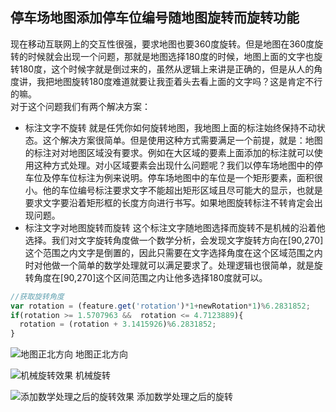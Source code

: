 ## 停车场地图添加停车位编号随地图旋转而旋转功能

现在移动互联网上的交互性很强，要求地图也要360度旋转。但是地图在360度旋转的时候就会出现一个问题，那就是地图选择180度的时候，地图上面的文字也旋转180度，这个时候字就是倒过来的，虽然从逻辑上来讲是正确的，但是从人的角度讲，我把地图旋转180度难道就要让我歪着头去看上面的文字吗？这是肯定不行的嘛。<br/>
对于这个问题我们有两个解决方案：
* 标注文字不旋转
就是任凭你如何旋转地图，我地图上面的标注始终保持不动状态。这个解决方案很简单。但是使用这种方式需要满足一个前提，就是：地图的标注对对地图区域没有要求。例如在大区域的要素上面添加的标注就可以使用这种方式处理。对小区域要素会出现什么问题呢？我们以停车场地图中的停车位及停车位标注为例来说明。停车场地图中的车位是一个矩形要素，面积很小。他的车位编号标注要求文字不能超出矩形区域且尽可能大的显示，也就是要求文字要沿着矩形框的长度方向进行书写。如果地图旋转标注不转肯定会出现问题。
* 标注文字对地图旋转而旋转
这个标注文字随地图选择而旋转不是机械的沿着他选择。我们对文字旋转角度做一个数学分析，会发现文字旋转方向在[90,270]这个范围之内文字是倒置的，因此只需要在文字选择角度在这个区域范围之内时对他做一个简单的数学处理就可以满足要求了。处理逻辑也很简单，就是旋转角度在[90,270]这个区间范围之内让他多选择180度就可以。
```javascript
//获取旋转角度
var rotation = (feature.get('rotation')*1+newRotation*1)%6.2831852;
if(rotation >= 1.5707963 &&  rotation <= 4.7123889){
  rotation = (rotation + 3.1415926)%6.2831852;
}
```
![地图正北方向](http://img.blog.csdn.net/20161213104628433?watermark/2/text/aHR0cDovL2Jsb2cuY3Nkbi5uZXQvbG9uZ3NoZW5nZ3Vvamk=/font/5a6L5L2T/fontsize/400/fill/I0JBQkFCMA==/dissolve/70/gravity/SouthEast)
地图正北方向

![机械旋转效果](http://img.blog.csdn.net/20161213104655632?watermark/2/text/aHR0cDovL2Jsb2cuY3Nkbi5uZXQvbG9uZ3NoZW5nZ3Vvamk=/font/5a6L5L2T/fontsize/400/fill/I0JBQkFCMA==/dissolve/70/gravity/SouthEast)
机械旋转

![添加数学处理之后的旋转效果](http://img.blog.csdn.net/20161213104713028?watermark/2/text/aHR0cDovL2Jsb2cuY3Nkbi5uZXQvbG9uZ3NoZW5nZ3Vvamk=/font/5a6L5L2T/fontsize/400/fill/I0JBQkFCMA==/dissolve/70/gravity/SouthEast)
添加数学处理之后的旋转
